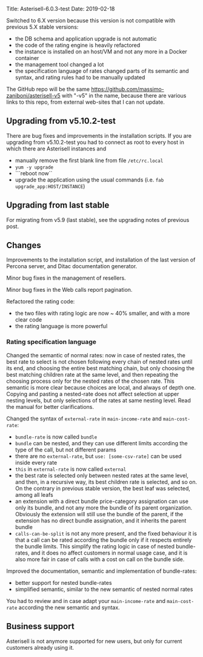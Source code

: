 Title: Asterisell-6.0.3-test
Date: 2019-02-18

Switched to 6.X version because this version is not compatible with previous 5.X stable versions:

* the DB schema and application upgrade is not automatic
* the code of the rating engine is heavily refactored
* the instance is installed on an host/VM and not any more in a Docker container
* the management tool changed a lot
* the specification language of rates changed parts of its semantic and syntax, and rating rules had to be manually updated

The GitHub repo will be the same https://github.com/massimo-zaniboni/asterisell-v5 with "-v5" in the name, because there are various links to this repo, from external web-sites that I can not update.

## Upgrading from v5.10.2-test

There are bug fixes and improvements in the installation scripts. If you are upgrading from v5.10.2-test you had to connect as root to every host in which there are Asterisell instances and

* manually remove the first blank line from file ``/etc/rc.local``
* ``yum -y upgrade``
* ```reboot now``
* upgrade the application using the usual commands (i.e. ``fab upgrade_app:HOST/INSTANCE``)

## Upgrading from last stable 

For migrating from v5.9 (last stable), see the upgrading notes of previous post.

## Changes

Improvements to the installation script, and installation of the last version of Percona server, and Ditac documentation generator.

Minor bug fixes in the management of resellers.

Minor bug fixes in the Web calls report pagination.

Refactored the rating code:

* the two files with rating logic are now ~ 40% smaller, and with a more clear code
* the rating language is more powerful

### Rating specification language

Changed the semantic of normal rates: now in case of nested rates, the best rate to select is not chosen following every chain of nested rates until its end, and choosing the entire best matching chain, but only choosing the best matching children rate at the same level, and then repeating the choosing process only for the nested rates of the chosen rate. This semantic is more clear because choices are local, and always of depth one. Copying and pasting a nested-rate does not affect selection at upper nesting levels, but only selections of the rates at same nesting level. Read the manual for better clarifications.

Changed the syntax of ``external-rate`` in `main-income-rate` and ``main-cost-rate``:

* ``bundle-rate`` is now called ``bundle``
* ``bundle`` can be nested, and they can use different limits according the type of the call, but not different params 
* there are no ``external-rate``, but ``use: [some-csv-rate]`` can be used inside every rate
* ``this`` in ``external-rate`` is now called ``external``
* the best rate is selected only between nested rates at the same level, and then, in a recursive way, its best children rate is selected, and so on. On the contrary in previous stable version, the best leaf was selected, among all leafs
* an extension with a direct bundle price-category assignation can use only its bundle, and not any more the bundle of its parent organization. Obviously the extension will still use the bundle of the parent, if the extension has no direct bundle assignation, and it inherits the parent bundle
* ``calls-can-be-split`` is not any more present, and the fixed behaviour it is that a call can be rated according the bundle only if it respects entirely the bundle limits. This simplify the rating logic in case of nested bundle-rates, and it does no affect customers in normal usage case, and it is also more fair in case of calls with a cost on call on the bundle side.

Improved the documentation, semantic and implementation of bundle-rates:

* better support for nested bundle-rates
* simplified semantic, similar to the new semantic of nested normal rates

You had to review and in case adapt your ``main-income-rate`` and ``main-cost-rate`` according the new semantic and syntax.

## Business support

Asterisell is not anymore supported for new users, but only for current customers already using it. 
